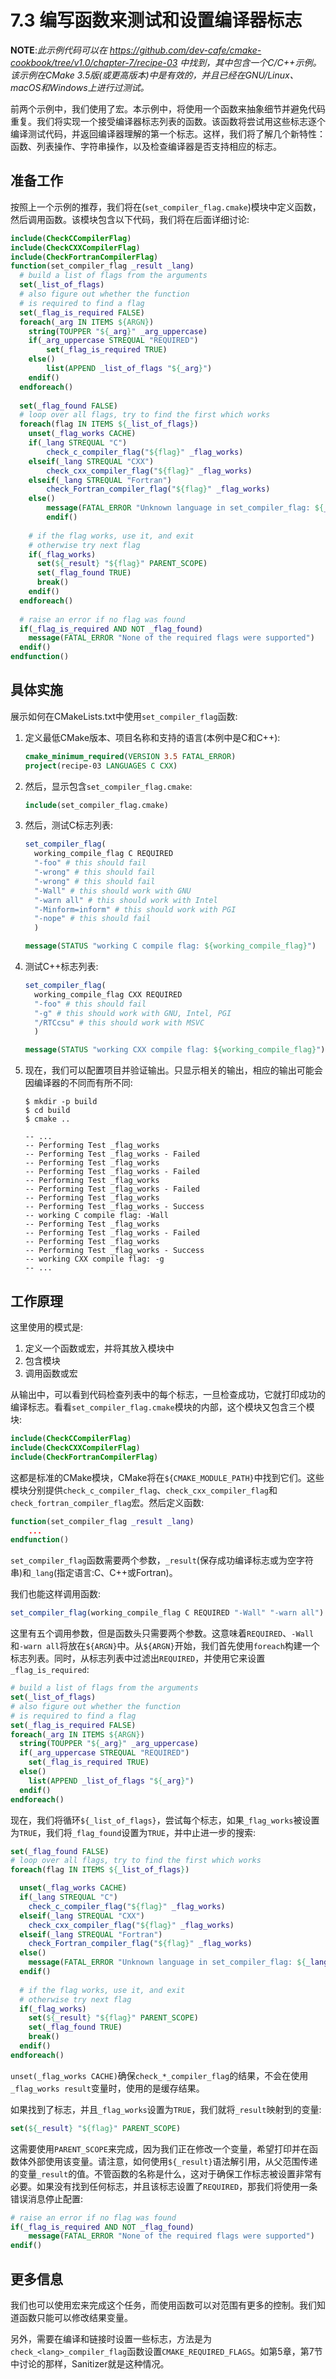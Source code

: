 # 7.3 编写函数来测试和设置编译器标志

**NOTE**:*此示例代码可以在 https://github.com/dev-cafe/cmake-cookbook/tree/v1.0/chapter-7/recipe-03 中找到，其中包含一个C/C++示例。该示例在CMake 3.5版(或更高版本)中是有效的，并且已经在GNU/Linux、macOS和Windows上进行过测试。*

前两个示例中，我们使用了宏。本示例中，将使用一个函数来抽象细节并避免代码重复。我们将实现一个接受编译器标志列表的函数。该函数将尝试用这些标志逐个编译测试代码，并返回编译器理解的第一个标志。这样，我们将了解几个新特性：函数、列表操作、字符串操作，以及检查编译器是否支持相应的标志。

## 准备工作

按照上一个示例的推荐，我们将在(`set_compiler_flag.cmake`)模块中定义函数，然后调用函数。该模块包含以下代码，我们将在后面详细讨论:

``` cmake
include(CheckCCompilerFlag)
include(CheckCXXCompilerFlag)
include(CheckFortranCompilerFlag)
function(set_compiler_flag _result _lang)
  # build a list of flags from the arguments
  set(_list_of_flags)
  # also figure out whether the function
  # is required to find a flag
  set(_flag_is_required FALSE)
  foreach(_arg IN ITEMS ${ARGN})
  	string(TOUPPER "${_arg}" _arg_uppercase)
  	if(_arg_uppercase STREQUAL "REQUIRED")
  		set(_flag_is_required TRUE)
  	else()
  		list(APPEND _list_of_flags "${_arg}")
  	endif()
  endforeach()
  
  set(_flag_found FALSE)
  # loop over all flags, try to find the first which works
  foreach(flag IN ITEMS ${_list_of_flags})
  	unset(_flag_works CACHE)
  	if(_lang STREQUAL "C")
  		check_c_compiler_flag("${flag}" _flag_works)
  	elseif(_lang STREQUAL "CXX")
  		check_cxx_compiler_flag("${flag}" _flag_works)
  	elseif(_lang STREQUAL "Fortran")
  		check_Fortran_compiler_flag("${flag}" _flag_works)
  	else()
  		message(FATAL_ERROR "Unknown language in set_compiler_flag: ${_lang}")
 	 	endif()
  
    # if the flag works, use it, and exit
    # otherwise try next flag
    if(_flag_works)
      set(${_result} "${flag}" PARENT_SCOPE)
      set(_flag_found TRUE)
      break()
    endif()
  endforeach()
  
  # raise an error if no flag was found
  if(_flag_is_required AND NOT _flag_found)
  	message(FATAL_ERROR "None of the required flags were supported")
  endif()
endfunction()
```

## 具体实施

展示如何在CMakeLists.txt中使用`set_compiler_flag`函数:

1. 定义最低CMake版本、项目名称和支持的语言(本例中是C和C++):

   ```cmake
   cmake_minimum_required(VERSION 3.5 FATAL_ERROR)
   project(recipe-03 LANGUAGES C CXX)
   ```

2. 然后，显示包含`set_compiler_flag.cmake`:

   ```cmake
   include(set_compiler_flag.cmake)
   ```

3. 然后，测试C标志列表:

   ```cmake
   set_compiler_flag(
     working_compile_flag C REQUIRED
     "-foo" # this should fail
     "-wrong" # this should fail
     "-wrong" # this should fail
     "-Wall" # this should work with GNU
     "-warn all" # this should work with Intel
     "-Minform=inform" # this should work with PGI
     "-nope" # this should fail
     )
   
   message(STATUS "working C compile flag: ${working_compile_flag}")
   ```

4. 测试C++标志列表:

   ```cmake
   set_compiler_flag(
     working_compile_flag CXX REQUIRED
     "-foo" # this should fail
     "-g" # this should work with GNU, Intel, PGI
     "/RTCcsu" # this should work with MSVC
     )
   
   message(STATUS "working CXX compile flag: ${working_compile_flag}")
   ```

5. 现在，我们可以配置项目并验证输出。只显示相关的输出，相应的输出可能会因编译器的不同而有所不同:

   ```shell
   $ mkdir -p build
   $ cd build
   $ cmake ..
   
   -- ...
   -- Performing Test _flag_works
   -- Performing Test _flag_works - Failed
   -- Performing Test _flag_works
   -- Performing Test _flag_works - Failed
   -- Performing Test _flag_works
   -- Performing Test _flag_works - Failed
   -- Performing Test _flag_works
   -- Performing Test _flag_works - Success
   -- working C compile flag: -Wall
   -- Performing Test _flag_works
   -- Performing Test _flag_works - Failed
   -- Performing Test _flag_works
   -- Performing Test _flag_works - Success
   -- working CXX compile flag: -g
   -- ...
   ```

## 工作原理

这里使用的模式是:

1. 定义一个函数或宏，并将其放入模块中
2. 包含模块
3. 调用函数或宏

从输出中，可以看到代码检查列表中的每个标志，一旦检查成功，它就打印成功的编译标志。看看`set_compiler_flag.cmake`模块的内部，这个模块又包含三个模块:

```cmake
include(CheckCCompilerFlag)
include(CheckCXXCompilerFlag)
include(CheckFortranCompilerFlag)
```

这都是标准的CMake模块，CMake将在`${CMAKE_MODULE_PATH}`中找到它们。这些模块分别提供`check_c_compiler_flag`、`check_cxx_compiler_flag`和`check_fortran_compiler_flag`宏。然后定义函数:

```cmake
function(set_compiler_flag _result _lang)
	...
endfunction()
```

`set_compiler_flag`函数需要两个参数，`_result`(保存成功编译标志或为空字符串)和`_lang`(指定语言:C、C++或Fortran)。

我们也能这样调用函数:

```cmake
set_compiler_flag(working_compile_flag C REQUIRED "-Wall" "-warn all")
```

这里有五个调用参数，但是函数头只需要两个参数。这意味着`REQUIRED`、`-Wall`和`-warn all`将放在`${ARGN}`中。从`${ARGN}`开始，我们首先使用`foreach`构建一个标志列表。同时，从标志列表中过滤出`REQUIRED`，并使用它来设置`_flag_is_required`:

```cmake
# build a list of flags from the arguments
set(_list_of_flags)
# also figure out whether the function
# is required to find a flag
set(_flag_is_required FALSE)
foreach(_arg IN ITEMS ${ARGN})
  string(TOUPPER "${_arg}" _arg_uppercase)
  if(_arg_uppercase STREQUAL "REQUIRED")
  	set(_flag_is_required TRUE)
  else()
  	list(APPEND _list_of_flags "${_arg}")
  endif()
endforeach()
```

现在，我们将循环`${_list_of_flags}`，尝试每个标志，如果`_flag_works`被设置为`TRUE`，我们将`_flag_found`设置为`TRUE`，并中止进一步的搜索:

```cmake
set(_flag_found FALSE)
# loop over all flags, try to find the first which works
foreach(flag IN ITEMS ${_list_of_flags})

  unset(_flag_works CACHE)
  if(_lang STREQUAL "C")
  	check_c_compiler_flag("${flag}" _flag_works)
  elseif(_lang STREQUAL "CXX")
  	check_cxx_compiler_flag("${flag}" _flag_works)
  elseif(_lang STREQUAL "Fortran")
  	check_Fortran_compiler_flag("${flag}" _flag_works)
  else()
  	message(FATAL_ERROR "Unknown language in set_compiler_flag: ${_lang}")
  endif()
  
  # if the flag works, use it, and exit
  # otherwise try next flag
  if(_flag_works)
  	set(${_result} "${flag}" PARENT_SCOPE)
  	set(_flag_found TRUE)
  	break()
  endif()
endforeach()
```

`unset(_flag_works CACHE)`确保`check_*_compiler_flag`的结果，不会在使用`_flag_works result`变量时，使用的是缓存结果。

如果找到了标志，并且`_flag_works`设置为`TRUE`，我们就将`_result`映射到的变量:

```cmake
set(${_result} "${flag}" PARENT_SCOPE)
```

这需要使用`PARENT_SCOPE`来完成，因为我们正在修改一个变量，希望打印并在函数体外部使用该变量。请注意，如何使用`${_result}`语法解引用，从父范围传递的变量`_result`的值。不管函数的名称是什么，这对于确保工作标志被设置非常有必要。如果没有找到任何标志，并且该标志设置了`REQUIRED`，那我们将使用一条错误消息停止配置:

```cmake
# raise an error if no flag was found
if(_flag_is_required AND NOT _flag_found)
	message(FATAL_ERROR "None of the required flags were supported")
endif()	
```

## 更多信息

我们也可以使用宏来完成这个任务，而使用函数可以对范围有更多的控制。我们知道函数只能可以修改结果变量。

另外，需要在编译和链接时设置一些标志，方法是为`check_<lang>_compiler_flag`函数设置`CMAKE_REQUIRED_FLAGS`。如第5章，第7节中讨论的那样，Sanitizer就是这种情况。
